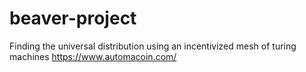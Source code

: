 # beaver-project
Finding the universal distribution using an incentivized mesh of turing machines https://www.automacoin.com/
